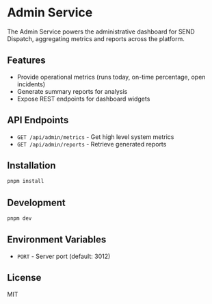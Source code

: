 # Admin Service

The Admin Service powers the administrative dashboard for SEND Dispatch, aggregating metrics and reports across the platform.

## Features

- Provide operational metrics (runs today, on-time percentage, open incidents)
- Generate summary reports for analysis
- Expose REST endpoints for dashboard widgets

## API Endpoints

- `GET /api/admin/metrics` - Get high level system metrics
- `GET /api/admin/reports` - Retrieve generated reports

## Installation

```bash
pnpm install
```

## Development

```bash
pnpm dev
```

## Environment Variables

- `PORT` - Server port (default: 3012)

## License

MIT
